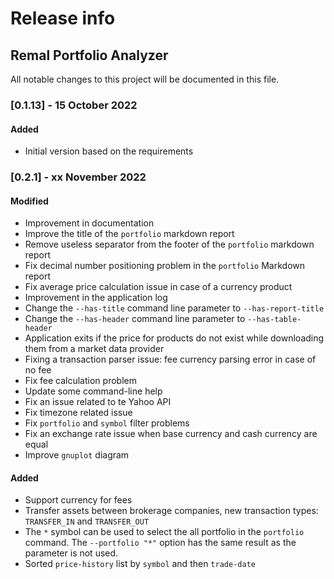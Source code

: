 # Release info
## Remal Portfolio Analyzer

All notable changes to this project will be documented in this file.

### [0.1.13] - 15 October 2022
#### Added
- Initial version based on the requirements

### [0.2.1] - xx November 2022
#### Modified
- Improvement in documentation
- Improve the title of the `portfolio` markdown report
- Remove useless separator from the footer of the `portfolio` markdown report
- Fix decimal number positioning problem in the `portfolio` Markdown report
- Fix average price calculation issue in case of a currency product
- Improvement in the application log
- Change the `--has-title` command line parameter to `--has-report-title`
- Change the `--has-header` command line parameter to `--has-table-header`
- Application exits if the price for products do not exist while downloading them from a market data provider
- Fixing a transaction parser issue: fee currency parsing error in case of no fee
- Fix fee calculation problem
- Update some command-line help
- Fix an issue related to te Yahoo API
- Fix timezone related issue
- Fix `portfolio` and `symbol` filter problems
- Fix an exchange rate issue when base currency and cash currency are equal
- Improve `gnuplot` diagram
#### Added
- Support currency for fees
- Transfer assets between brokerage companies, new transaction types: `TRANSFER_IN` and `TRANSFER_OUT`
- The `*` symbol can be used to select the all portfolio in the `portfolio` command. The `--portfolio "*"` option has the same result as the parameter is not used. 
- Sorted `price-history` list by `symbol` and then `trade-date`
